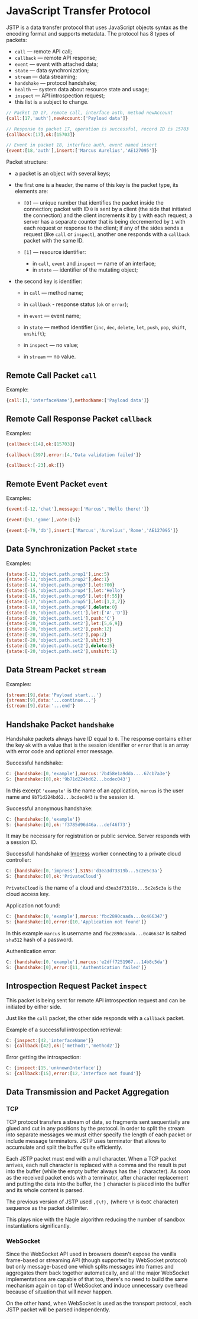 # JavaScript Transfer Protocol

JSTP is a data transfer protocol that uses JavaScript objects syntax as the
encoding format and supports metadata. The protocol has 8 types of packets:

* `call` — remote API call;
* `callback` — remote API response;
* `event` — event with attached data;
* `state` — data synchronization;
* `stream` — data streaming;
* `handshake` — protocol handshake;
* `health` — system data about resource state and usage;
* `inspect` — API introspection request;
* this list is a subject to change.

```javascript
// Packet ID 17, remote call, interface auth, method newAccount
{call:[17,'auth'],newAccount:['Payload data']}

// Response to packet 17, operation is successful, record ID is 15703
{callback:[17],ok:[15703]}

// Event in packet 18, interface auth, event named insert
{event:[18,'auth'],insert:['Marcus Aurelius','AE127095']}
```

Packet structure:

* a packet is an object with several keys;

* the first one is a header, the name of this key is the packet type,
  its elements are:

  - `[0]` — unique number that identifies the packet inside the connection;
    packet with ID `0` is sent by a client (the side that initiated the
    connection) and the client increments it by `1` with each request;
    a server has a separate counter that is being decremented by `1` with
    each request or response to the client; if any of the sides sends a
    request (like `call` or `inspect`), another one responds with a
    `callback` packet with the same ID.

  - `[1]` — resource identifier:

    - in `call`, `event` and `inspect` — name of an interface;
    - in `state` — identifier of the mutating object;

- the second key is identifier:

  - in `call` — method name;

  - in `callback` - response status (`ok` or `error`);

  - in `event` — event name;

  - in `state` — method identifier (`inc`, `dec`, `delete`, `let`, `push`,
    `pop`, `shift`, `unshift`);

  - in `inspect` — no value;

  - in `stream` — no value.

## Remote Call Packet `call`

Example:

```javascript
{call:[3,'interfaceName'],methodName:['Payload data']}
```

## Remote Call Response Packet `callback`

Examples:

```javascript
{callback:[14],ok:[15703]}

{callback:[397],error:[4,'Data validation failed']}

{callback:[-23],ok:[]}
```

## Remote Event Packet `event`

Examples:

```javascript
{event:[-12,'chat'],message:['Marcus','Hello there!']}

{event:[51,'game'],vote:[5]}

{event:[-79,'db'],insert:['Marcus','Aurelius','Rome','AE127095']}
```

## Data Synchronization Packet `state`

Examples:

```javascript
{state:[-12,'object.path.prop1'],inc:5}
{state:[-13,'object.path.prop2'],dec:1}
{state:[-14,'object.path.prop3'],let:700}
{state:[-15,'object.path.prop4'],let:'Hello'}
{state:[-16,'object.path.prop5'],let:{f:55}}
{state:[-17,'object.path.prop5'],let:[1,2,7]}
{state:[-18,'object.path.prop6'],delete:0}
{state:[-19,'object.path.set1'],let:['A','D']}
{state:[-20,'object.path.set1'],push:'C'}
{state:[-20,'object.path.set2'],let:[5,6,9]}
{state:[-20,'object.path.set2'],push:12}
{state:[-20,'object.path.set2'],pop:2}
{state:[-20,'object.path.set2'],shift:3}
{state:[-20,'object.path.set2'],delete:5}
{state:[-20,'object.path.set2'],unshift:1}
```

## Data Stream Packet `stream`

Examples:

```javascript
{stream:[9],data:'Payload start...'}
{stream:[9],data:'...continue...'}
{stream:[9],data:'...end'}
```

## Handshake Packet `handshake`

Handshake packets always have ID equal to `0`. The response contains either
the key `ok` with a value that is the session identifier or `error` that is
an array with error code and optional error message.

Successful handshake:

```javascript
C: {handshake:[0,'example'],marcus:'7b458e1a9dda....67cb7a3e'}
S: {handshake:[0],ok:'9b71d224bd62...bcdec043'}
```

In this excerpt `'example'` is the name of an application, `marcus`
is the user name and `9b71d224bd62...bcdec043` is the session id.

Successful anonymous handshake:

```javascript
C: {handshake:[0,'example']}
S: {handshake:[0],ok:'f3785d96d46a...def46f73'}
```

It may be necessary for registration or public service. Server responds
with a session ID.

Successfull handshake of [Impress](https://github.com/metarhia/Impress) worker
connecting to a private cloud controller:

```javascript
C: {handshake:[0,'impress'],S1N5:'d3ea3d73319b...5c2e5c3a'}
S: {handshake:[0],ok:'PrivateCloud'}
```

`PrivateCloud` is the name of a cloud and `d3ea3d73319b...5c2e5c3a` is the
cloud access key.

Application not found:

```javascript
C: {handshake:[0,'example'],marcus:'fbc2890caada...0c466347'}
S: {handshake:[0],error:[10,'Application not found']}
```

In this example `marcus` is username and `fbc2890caada...0c466347` is salted
`sha512` hash of a password.

Authentication error:

```javascript
C: {handshake:[0,'example'],marcus:'e2dff7251967...14b8c5da'}
S: {handshake:[0],error:[11,'Authentication failed']}
```

## Introspection Request Packet `inspect`

This packet is being sent for remote API introspection request and can be
initiated by either side.

Just like the `call` packet, the other side responds with a `callback` packet.

Example of a successful introspection retrieval:

```javascript
C: {inspect:[42,'interfaceName']}
S: {callback:[42],ok:['method1','method2']}
```

Error getting the introspection:

```javascript
C: {inspect:[15,'unknownInterface']}
S: {callback:[15],error:[12,'Interface not found']}
```

## Data Transmission and Packet Aggregation

### TCP

TCP protocol transfers a stream of data, so fragments sent sequentially are
glued and cut in any positions by the protocol. In order to split the stream
into separate messages we must either specify the length of each packet or
include message terminators. JSTP uses terminator that allows to accumulate
and split the buffer quite efficiently.

Each JSTP packet must end with a null character. When a TCP packet arrives,
each null character is replaced with a comma and the result is put into
the buffer (while the empty buffer always has the `[` character). As soon
as the received packet ends with a terminator, after character replacement
and putting the data into the buffer, the `]` character is placed into the
buffer and its whole content is parsed.

The previous version of JSTP used `,{\f},` (where `\f` is `0x0C` character)
sequence as the packet delimiter.

This plays nice with the Nagle algorithm reducing the number of sandbox
instantiations significantly.

### WebSocket

Since the WebSocket API used in browsers doesn't expose the vanilla frame-based
or streaming API (though supported by WebSocket protocol) but only
message-based one which splits messages into frames and aggregates them back
together automatically, and all the major WebSocket implementations are capable
of that too, there's no need to build the same mechanism again on top of
WebSocket and induce unnecessary overhead because of situation that will never
happen.

On the other hand, when WebSocket is used as the transport protocol, each
JSTP packet will be parsed independently.
